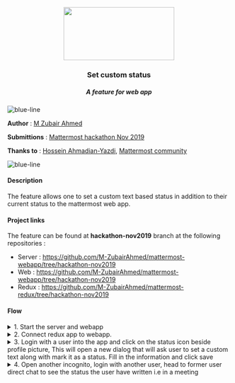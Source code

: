 <p align="center">
  <img src="https://user-images.githubusercontent.com/17708702/69645282-d6cd4080-105d-11ea-95e2-d70260345ae1.png" width="250" height="120" />
  <h3 align="center">Set custom status</h3>
  <h5 align="center"><i>A feature for web app</i></h5>
</p>

![blue-line](https://i.imgur.com/cETzBqq.png)

**Author** : [M Zubair Ahmed](https://github.com/M-ZubairAhmed)

**Submittions** : [Mattermost hackathon Nov 2019](https://github.com/mattermost/mattermost-hackathon-nov2019)

**Thanks to** : [Hossein Ahmadian-Yazdi](https://github.com/hahmadia), [Mattermost community](https://community.mattermost.com/login)

![blue-line](https://i.imgur.com/cETzBqq.png)

#### Description
The feature allows one to set a custom text based status in addition to their current status to the mattermost web app.

#### Project links
The feature can be found at **hackathon-nov2019** branch at the following repositories :
- Server : https://github.com/M-ZubairAhmed/mattermost-webapp/tree/hackathon-nov2019
- Web : https://github.com/M-ZubairAhmed/mattermost-webapp/tree/hackathon-nov2019
- Redux : https://github.com/M-ZubairAhmed/mattermost-redux/tree/hackathon-nov2019


#### Flow

<details><summary>1. Start the server and webapp</summary>
<p>
  
Server

```bash
make run-server
```
App

```bash
make run
```
</p>
</details>

<details><summary>2. Connect redux app to webapp.</summary>
<p>

```bash

npm run dev

```

</p>

</details>


<details><summary>3. Login with a user into the app and click on the status icon beside profile picture, This will open a new dialog that will ask user to set a custom text along with mark it as a status. Fill in the information and click save</summary>



<p>



  

  ![Peek 2019-11-26 21-03](https://user-images.githubusercontent.com/17708702/69648051-7db3db80-1062-11ea-8a88-6500fb018442.gif)



</p>







</details>

<details><summary>4. Open another incognito, login with another user, head to former user direct chat to see the status the user have written i.e in a meeting</summary>



<p>



  

![Peek 2019-11-26 21-11](https://user-images.githubusercontent.com/17708702/69648513-5f9aab00-1063-11ea-8378-1fd30f30baa1.gif)




</p>







</details>





